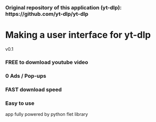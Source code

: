 <h3>Original repository of this application (yt-dlp): <br>
https://github.com/yt-dlp/yt-dlp</h3>
<h1>Making a user interface for yt-dlp</h1>v0.1
<h3>FREE to download youtube video</h3>
<h3>0 Ads / Pop-ups</h3>
<h3>FAST download speed</h3>
<h3>Easy to use</h3>

app fully powered by python flet library
